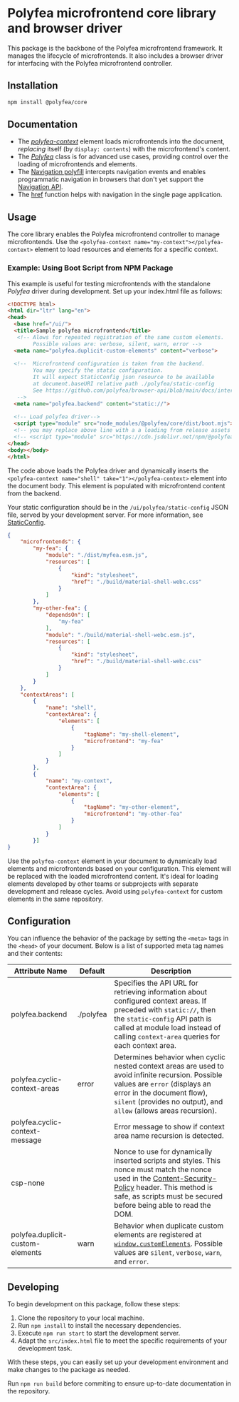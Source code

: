 # Polyfea microfrontend core library and browser driver

This package is the backbone of the Polyfea microfrontend framework. It manages the lifecycle of microfrontends. It also includes a browser driver for interfacing with the Polyfea microfrontend controller.

## Installation

```bash
npm install @polyfea/core
```

## Documentation

- The [_polyfea-context_](src/components/polyfea-context/readme.md) element loads microfrontends into the document, _replacing_ itself (by `display: contents`) with the microfrontend's content.
- The [_Polyfea_](docs/classes/Polyfea.md) class is for advanced use cases, providing control over the loading of microfrontends and elements.
- The [Navigation polyfill](docs/interfaces/Navigation.md) intercepts navigation events and enables programmatic navigation in browsers that don't yet support the [Navigation API](https://developer.mozilla.org/en-US/docs/Web/API/Navigation_API).
- The [href](https://github.com/polyfea/core/blob/main/docs/modules.md#href) function helps with navigation in the single page application.

## Usage

The core library enables the Polyfea microfrontend controller to manage microfrontends. Use the `<polyfea-context name="my-context"></polyfea-context>` element to load resources and elements for a specific context.

### Example: Using Boot Script from NPM Package

This example is useful for testing microfrontends with the standalone _Polyfea_ driver during development. Set up your index.html file as follows:

```html
<!DOCTYPE html>
<html dir="ltr" lang="en">
<head>
  <base href="/ui/">
  <title>Sample polyfea microfrontend</title>
   <!-- Alows for repeated registration of the same custom elements. 
        Possible values are: verbose, silent, warn, error -->
  <meta name="polyfea.duplicit-custom-elements" content="verbose">
 
  <!--  Microfrontend configuration is taken from the backend. 
        You may specify the static configuration. 
        It will expect StaticConfig json resource to be available 
        at document.baseURI relative path ./polyfea/static-config
        See https://github.com/polyfea/browser-api/blob/main/docs/interfaces/StaticConfig.md
   -->
  <meta name="polyfea.backend" content="static://"> 
  
  <!-- Load polyfea driver-->
  <script type="module" src="node_modules/@polyfea/core/dist/boot.mjs"></script>
  <!-- you may replace above line with a a loading from release assets -->
  <!-- <script type="module" src="https://cdn.jsdelivr.net/npm/@polyfea/core@1/dist/boot.mjs"></script> -->
</head>
<body></body>
</html>
```

The code above loads the Polyfea driver and dynamically inserts the `<polyfea-context name="shell" take="1"></polyfea-context>` element into the document body. This element is populated with microfrontend content from the backend.

Your static configuration should be in the `/ui/polyfea/static-config` JSON file, served by your development server. For more information, see [StaticConfig](https://github.com/polyfea/browser-api/blob/main/docs/interfaces/StaticConfig.md).

```json
{
    "microfrontends": {
        "my-fea": {
            "module": "./dist/myfea.esm.js",
            "resources": [
                {
                    "kind": "stylesheet",
                    "href": "./build/material-shell-webc.css"
                }
            ]
        },
        "my-other-fea": {
            "dependsOn": [
                "my-fea"
            ],
            "module": "./build/material-shell-webc.esm.js",
            "resources": [
                {
                    "kind": "stylesheet",
                    "href": "./build/material-shell-webc.css"
                }
            ]
        }
    },
    "contextAreas": [
        { 
            "name": "shell",
            "contextArea": {
                "elements": [
                    {
                        "tagName": "my-shell-element",
                        "microfrontend": "my-fea"
                    }
                ]
            }
        },
        {
            "name": "my-context",
            "contextArea": {
                "elements": [
                    {
                        "tagName": "my-other-element",
                        "microfrontend": "my-other-fea"
                    }
                ]
            }
        }]
}
```

Use the `polyfea-context` element in your document to dynamically load elements and microfrontends based on your configuration. This element will be replaced with the loaded microfrontend content. It's ideal for loading elements developed by other teams or subprojects with separate development and release cycles. Avoid using `polyfea-context` for custom elements in the same repository.

## Configuration

You can influence the behavior of the package by setting the `<meta>` tags in the `<head>` of your document. Below is a list of supported meta tag names and their contents:

| Attribute Name               | Default | Description |
|----------------------------- | ------- | ----------- |
| polyfea.backend              | ./polyfea | Specifies the API URL for retrieving information about configured context areas. If preceded with `static://`, then the `static-config` API path is called at module load instead of calling `context-area` queries for each context area. |
| polyfea.cyclic-context-areas | error   | Determines behavior when cyclic nested context areas are used to avoid infinite recursion. Possible values are `error` (displays an error in the document flow), `silent` (provides no output), and `allow` (allows areas recursion). |
| polyfea.cyclic-context-message|         | Error message to show if context area name recursion is detected. |
| csp-none                    |         | Nonce to use for dynamically inserted scripts and styles. This nonce must match the nonce used in the [Content-Security-Policy](https://developer.mozilla.org/en-US/docs/Mozilla/Add-ons/WebExtensions/Content_Security_Policy) header. This method is safe, as scripts must be secured before being able to read the DOM. |
| polyfea.duplicit-custom-elements | warn | Behavior when duplicate custom elements are registered at [`window.customElements`](https://developer.mozilla.org/en-US/docs/Web/API/Window/customElements). Possible values are `silent`, `verbose`, `warn`, and `error`. |

## Developing

To begin development on this package, follow these steps:

1. Clone the repository to your local machine.
2. Run `npm install` to install the necessary dependencies.
3. Execute `npm run start` to start the development server.
4. Adapt the `src/index.html` file to meet the specific requirements of your development task.

With these steps, you can easily set up your development environment and make changes to the package as needed.

Run `npm run build` before commiting to ensure up-to-date documentation in the repository.
